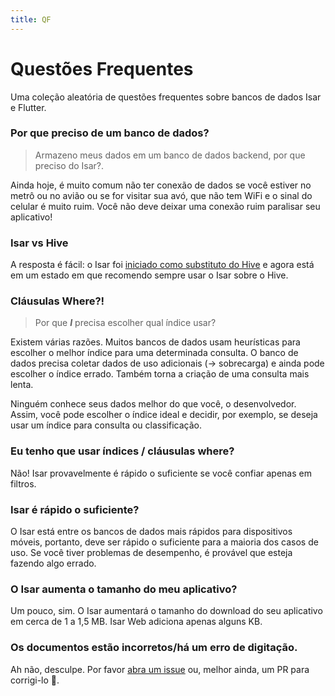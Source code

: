 ```yaml
---
title: QF
---
```


# Questões Frequentes

Uma coleção aleatória de questões frequentes sobre bancos de dados Isar e Flutter.

### Por que preciso de um banco de dados?

> Armazeno meus dados em um banco de dados backend, por que preciso do Isar?.

Ainda hoje, é muito comum não ter conexão de dados se você estiver no metrô ou no avião ou se for visitar sua avó, que não tem WiFi e o sinal do celular é muito ruim. Você não deve deixar uma conexão ruim paralisar seu aplicativo!

### Isar vs Hive

A resposta é fácil: o Isar foi [iniciado como substituto do Hive](https://github.com/hivedb/hive/issues/246) e agora está em um estado em que recomendo sempre usar o Isar sobre o Hive.

### Cláusulas Where?!

> Por que **_I_** precisa escolher qual índice usar?

Existem várias razões. Muitos bancos de dados usam heurísticas para escolher o melhor índice para uma determinada consulta. O banco de dados precisa coletar dados de uso adicionais (-> sobrecarga) e ainda pode escolher o índice errado. Também torna a criação de uma consulta mais lenta.

Ninguém conhece seus dados melhor do que você, o desenvolvedor. Assim, você pode escolher o índice ideal e decidir, por exemplo, se deseja usar um índice para consulta ou classificação.

### Eu tenho que usar índices / cláusulas where?

Não! Isar provavelmente é rápido o suficiente se você confiar apenas em filtros.

### Isar é rápido o suficiente?

O Isar está entre os bancos de dados mais rápidos para dispositivos móveis, portanto, deve ser rápido o suficiente para a maioria dos casos de uso. Se você tiver problemas de desempenho, é provável que esteja fazendo algo errado.

### O Isar aumenta o tamanho do meu aplicativo?

Um pouco, sim. O Isar aumentará o tamanho do download do seu aplicativo em cerca de 1 a 1,5 MB. Isar Web adiciona apenas alguns KB.

### Os documentos estão incorretos/há um erro de digitação.

Ah não, desculpe. Por favor [abra um issue](https://github.com/isar/isar/issues/new/choose) ou, melhor ainda, um PR para corrigi-lo 💪.
